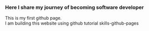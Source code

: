<h3> Here I share my journey of becoming software developer </h3>

<p>This is my first github page.<br>
I am building this website using github tutorial skills-github-pages</p>
